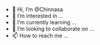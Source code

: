 - 👋 Hi, I’m @Chinnasa
- 👀 I’m interested in ...
- 🌱 I’m currently learning ...
- 💞️ I’m looking to collaborate on ...
- 📫 How to reach me ...

<!---
Chinnasa/Chinnasa is a ✨ special ✨ repository because its `README.md` (this file) appears on your GitHub profile.
You can click the Preview link to take a look at your changes.
--->
